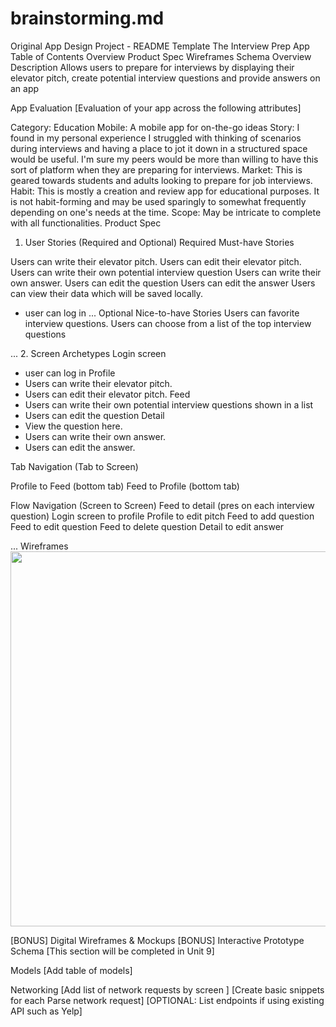 # brainstorming.md

Original App Design Project - README Template
The Interview Prep App
Table of Contents
Overview
Product Spec
Wireframes
Schema
Overview
Description
Allows users to prepare for interviews by displaying their elevator pitch, create potential interview questions and provide answers on an app

App Evaluation
[Evaluation of your app across the following attributes]

Category: Education
Mobile: A mobile app for on-the-go ideas
Story: I found in my personal experience I struggled with thinking of scenarios during interviews and having a place to jot it down in a structured space would be useful. I'm sure my peers would be more than willing to have this sort of platform when they are preparing for interviews.
Market: This is geared towards students and adults looking to prepare for job interviews.
Habit: This is mostly a creation and review app for educational purposes. It is not habit-forming and may be used sparingly to somewhat frequently depending on one's needs at the time.
Scope: May be intricate to complete with all functionalities.
Product Spec
1. User Stories (Required and Optional)
Required Must-have Stories

Users can write their elevator pitch.
Users can edit their elevator pitch.
Users can write their own potential interview question Users can write their own answer.
Users can edit the question
Users can edit the answer
Users can view their data which will be saved locally.
- user can log in
...
Optional Nice-to-have Stories
Users can favorite interview questions.
Users can choose from a list of the top interview questions

...
2. Screen Archetypes
Login screen
- user can log in
Profile
- Users can write their elevator pitch.
- Users can edit their elevator pitch.
Feed
- Users can write their own potential interview questions  shown in a list
- Users can edit the question
Detail
- View the question here.
- Users can write their own answer.
- Users can edit the answer.

Tab Navigation (Tab to Screen)

Profile to Feed (bottom tab)
Feed to Profile (bottom tab)

Flow Navigation (Screen to Screen)
Feed to detail (pres on each interview question)
Login screen to profile
Profile to edit pitch
Feed to add question
Feed to edit question
Feed to delete question
Detail to edit answer

...
Wireframes
<img src="[YOUR_IMAGE_URL_HERE](https://hackmd.io/_uploads/BkLjoJ9Q6.jpg)" width=600>




[BONUS] Digital Wireframes & Mockups
[BONUS] Interactive Prototype
Schema
[This section will be completed in Unit 9]

Models
[Add table of models]

Networking
[Add list of network requests by screen ]
[Create basic snippets for each Parse network request]
[OPTIONAL: List endpoints if using existing API such as Yelp]
